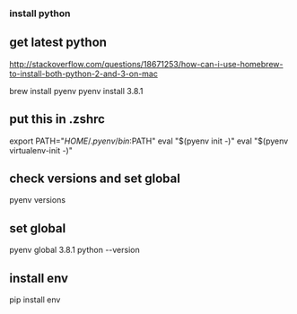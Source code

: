 ### install python

## get latest python
http://stackoverflow.com/questions/18671253/how-can-i-use-homebrew-to-install-both-python-2-and-3-on-mac

brew install pyenv
pyenv install 3.8.1

## put this in .zshrc
export PATH="$HOME/.pyenv/bin:$PATH"
eval "$(pyenv init -)"
eval "$(pyenv virtualenv-init -)"


## check versions and set global
pyenv versions

## set global
pyenv global 3.8.1
python --version

## install env
pip install env
